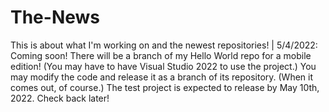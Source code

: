 # The-News
This is about what I'm working on and the newest repositories! 
| 5/4/2022: Coming soon! There will be a branch of my Hello World repo for a mobile edition!
(You may have to have Visual Studio 2022 to use the project.) You may modify the code and release
it as a branch of its repository. (When it comes out, of course.) The test project is expected to release by May 10th, 2022.
Check back later!
